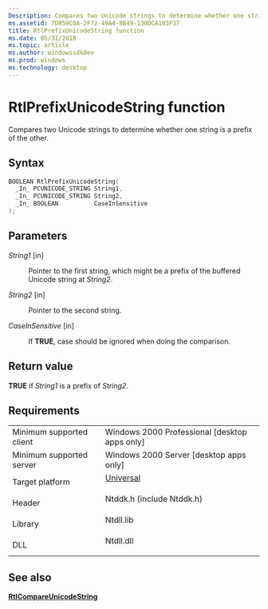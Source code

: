 ```yaml
---
Description: Compares two Unicode strings to determine whether one string is a prefix of the other.
ms.assetid: 7D859C0A-2F72-49A4-8B49-130DCA103F37
title: RtlPrefixUnicodeString function
ms.date: 05/31/2018
ms.topic: article
ms.author: windowssdkdev
ms.prod: windows
ms.technology: desktop
---
```


# RtlPrefixUnicodeString function

Compares two Unicode strings to determine whether one string is a prefix of the other.

## Syntax


```C++
BOOLEAN RtlPrefixUnicodeString(
  _In_ PCUNICODE_STRING String1,
  _In_ PCUNICODE_STRING String2,
  _In_ BOOLEAN          CaseInSensitive
);
```



## Parameters

<dl> <dt>

*String1* \[in\]
</dt> <dd>

Pointer to the first string, which might be a prefix of the buffered Unicode string at *String2*.

</dd> <dt>

*String2* \[in\]
</dt> <dd>

Pointer to the second string.

</dd> <dt>

*CaseInSensitive* \[in\]
</dt> <dd>

If **TRUE**, case should be ignored when doing the comparison.

</dd> </dl>

## Return value

**TRUE** if *String1* is a prefix of *String2*.

## Requirements



|                                     |                                                                                                                                         |
|-------------------------------------|-----------------------------------------------------------------------------------------------------------------------------------------|
| Minimum supported client<br/> | Windows 2000 Professional \[desktop apps only\]<br/>                                                                              |
| Minimum supported server<br/> | Windows 2000 Server \[desktop apps only\]<br/>                                                                                    |
| Target platform<br/>          | <dl> <dt>[Universal](http://go.microsoft.com/fwlink/p/?linkid=531356)</dt> </dl> |
| Header<br/>                   | <dl> <dt>Ntddk.h (include Ntddk.h)</dt> </dl>                                    |
| Library<br/>                  | <dl> <dt>Ntdll.lib</dt> </dl>                                                    |
| DLL<br/>                      | <dl> <dt>Ntdll.dll</dt> </dl>                                                    |



## See also

<dl> <dt>

[**RtlCompareUnicodeString**](rtlcompareunicodestring.md)
</dt> </dl>

 

 




